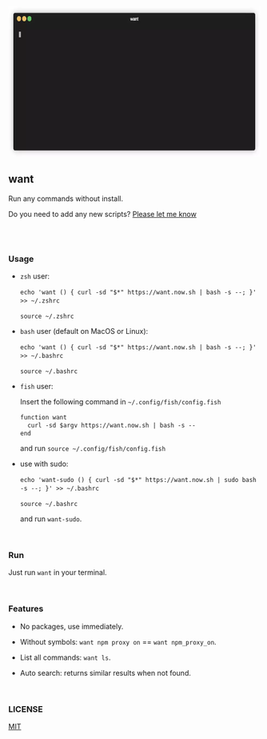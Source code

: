 <img src="demo.webp" width="600" height="300" />

## want

Run any commands without install.

Do you need to add any new scripts? [Please let me know](https://github.com/unix/want/issues/new)

<br/>

<br/>

### Usage

- `zsh` user:

    `echo 'want () { curl -sd "$*" https://want.now.sh | bash -s --; }' >> ~/.zshrc`

    `source ~/.zshrc`

- `bash` user (default on MacOS or Linux):

    `echo 'want () { curl -sd "$*" https://want.now.sh | bash -s --; }' >> ~/.bashrc`

    `source ~/.bashrc`
    
- `fish` user:

  Insert the following command in `~/.config/fish/config.fish`
  
  ```fish
  function want
    curl -sd $argv https://want.now.sh | bash -s --
  end
  ```
  
  and run `source ~/.config/fish/config.fish`

- use with sudo:

    `echo 'want-sudo () { curl -sd "$*" https://want.now.sh | sudo bash -s --; }' >> ~/.bashrc`

    `source ~/.bashrc`

    and run `want-sudo`.

<br/>

### Run

Just run `want` in your terminal.

<br/>

### Features

 - No packages, use immediately.

 - Without symbols: `want npm proxy on` == `want npm_proxy_on`.

 - List all commands: `want ls`.

 - Auto search: returns similar results when not found.

<br/>


### LICENSE
[MIT](LICENSE)
